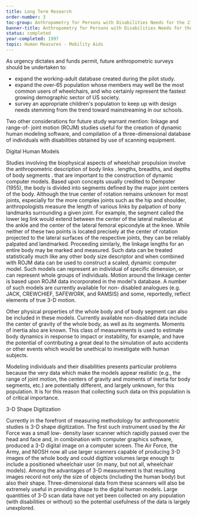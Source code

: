 ```yaml
---
title: Long Term Research
order-number: 3
toc-group: Anthropometry for Persons with Disabilities Needs for the 21st Century
banner-title: Anthropometry for Persons with Disabilities Needs for the 21st Century
status: completed
year-completed: 1997
topic: Human Measures - Mobility Aids
---
```


As urgency dictates and funds permit, future anthropometric surveys should be undertaken to:

-   expand the working-adult database created during the pilot study.
-   expand the over-65 population whose members may well be the most common users of wheelchairs, and who certainly represent the fastest growing demographic sector of US society.
-   survey an appropriate children's population to keep up with design needs stemming from the trend toward mainstreaming in our schools.

Two other considerations for future study warrant mention: linkage and range-of- joint motion (ROJM) studies useful for the creation of dynamic human modeling software, and compilation of a three-dimensional database of individuals with disabilities obtained by use of scanning equipment.

Digital Human Models

Studies involving the biophysical aspects of wheelchair propulsion involve the anthropometric description of body links . lengths, breadths, and depths of body segments . that are important to the construction of dynamic computer models. Based upon concepts usually credited to Dempster (1955), the body is divided into segments defined by the major joint centers of the body. Although the true center of rotation remains unknown for most joints, especially for the more complex joints such as the hip and shoulder, anthropologists measure the length of various links by palpation of bony landmarks surrounding a given joint. For example, the segment called the lower leg link would extend between the center of the lateral malleolus at the ankle and the center of the lateral femoral epicondyle at the knee. While neither of these two points is located precisely at the center of rotation projected to the lateral surfaces of the respective joints, they can be reliably palpated and landmarked. Proceeding similarly, the linkage lengths for an entire body may be marked and measured. Such data can be treated statistically much like any other body size descriptor and when combined with ROJM data can be used to construct a scaled, dynamic computer model. Such models can represent an individual of specific dimension, or can represent whole groups of individuals. Motion around the linkage center is based upon ROJM data incorporated in the model's database. A number of such models are currently available for non- disabled analogues (e.g. JACK, CREWCHIEF, SAFEWORK, and RAMSIS) and some, reportedly, reflect elements of true 3-D motion.

Other physical properties of the whole body and of body segment can also be included in these models. Currently available non-disabled data include the center of gravity of the whole body, as well as its segments. Moments of inertia also are known. This class of measurements is used to estimate body dynamics in response to impact or instability, for example, and have the potential of contributing a great deal to the simulation of auto accidents or other events which would be unethical to investigate with human subjects.

Modeling individuals and their disabilities presents particular problems because the very data which make the models appear realistic (e.g., the range of joint motion, the centers of gravity and moments of inertia for body segments, etc.) are potentially different, and largely unknown, for this population. It is for this reason that collecting such data on this population is of critical importance.

3-D Shape Digitization

Currently in the forefront of measuring methodology for anthropometric studies is 3-D shape digitization. The first such instrument used by the Air Force was a small low- density laser scanner which rapidly passed over the head and face and, in combination with computer graphics software, produced a 3-D digital image on a computer screen. The Air Force, the Army, and NIOSH now all use larger scanners capable of producing 3-D images of the whole body and could digitize volumes large enough to include a positioned wheelchair user (in many, but not all, wheelchair models). Among the advantages of 3-D measurement is that resulting images record not only the size of objects (including the human body) but also their shape. Three-dimensional data from these scanners will also be extremely useful in providing shape to the digital human models. Large quantities of 3-D scan data have not yet been collected on any population (with disabilities or without) so the potential usefulness of the data is largely unexplored.
